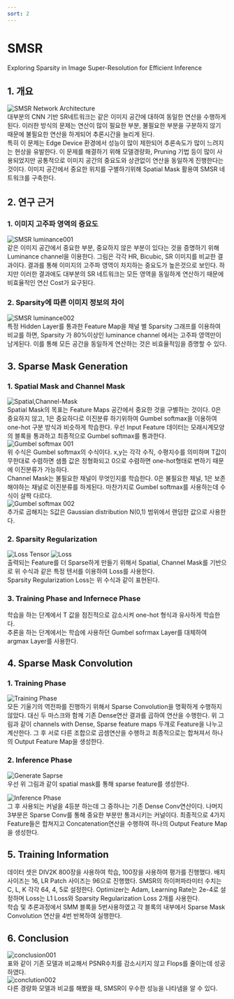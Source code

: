 ```yaml
---
sort: 2
---
```


# SMSR  
Exploring Sparsity in Image Super-Resolution for Efficient Inference  

## 1. 개요  
![SMSR Network Architecture](../../static/SMSR/SMSR-Network.png)  
대부분의 CNN 기반 SR네트워크는 같은 이미지 공간에 대하여 동일한 연산을 수행하게 된다. 이러한 방식의 문제는 연산이 많이 필요한 부분, 불필요한 부분을 구분하지 않기 때문에 불필요한 연산을 하게되어 추론시간을 늘리게 된다.  
특히 이 문제는 Edge Device 환경에서 성능이 많이 제한되어 추론속도가 많이 느려지는 현상을 유발한다. 이 문제를 해결하기 위해 모델경량화, Pruning 기법 등이 많이 사용되었지만 공통적으로 이미지 공간의 중요도와 상관없이 연산을 동일하게 진행한다는 것이다. 이미지 공간에서 중요한 위치를 구별하기위해 Spatial Mask 활용여 SMSR 네트워크를 구축한다.  

## 2. 연구 근거
### 1. 이미지 고주파 영역의 중요도  
![SMSR luminance001](../../static/SMSR/SMSR-luminance001.png)  
같은 이미지 공간에서 중요한 부분, 중요하지 않은 부분이 있다는 것을 증명하기 위해 Luminance channel을 이용한다. 그림은 각각 HR, Bicubic, SR 이미지를 비교한 결과이다. 결과를 통해 이미지의 고주파 영역이 차지하는 중요도가 높은것으로 보인다. 하지만 이러한 결과에도 대부분의 SR 네트워크는 모든 영역을 동일하게 연산하기 때문에 비효율적인 연산 Cost가 요구된다.  

### 2. Sparsity에 따른 이미지 정보의 차이  
![SMSR luminance002](../../static/SMSR/SMSR-luminance002.png)  
특정 Hidden Layer를 통과한 Feature Map을 채널 별 Sparsity 그래프를 이용하여 비교를 하면, Sparsity 가 80%이상인 luminance channel 에서는 고주파 영역만이 남게된다. 이를 통해 모든 공간을 동일하게 연산하는 것은 비효율적임을 증명할 수 있다.  

## 3. Sparse Mask Generation  
### 1. Spatial Mask and Channel Mask  
![Spatial,Channel-Mask](../../static/SMSR/SMSR-Mask.png)  
Spatial Mask의 목표는 Feature Maps 공간에서 중요한 것을 구별하는 것이다. 0은 중요하지 않고, 1은 중요하다로 이진분류 하기위하여 Gumbel softmax을 이용하여 one-hot 구분 방식과 비슷하게 학습한다. 우선 Input Feature 데이터는 모래시계모양의 블록을 통과하고 최종적으로 Gumbel softmax를 통과한다.  
![Gumbel softmax 001](../../static/SMSR/SMSR-softmax001.png)  
위 수식은 Gumbel softmax의 수식이다. x,y는 각각 수직, 수평지수를 의미하며 T값이 무한대로 수렴하면 샘플 값은 정형화되고 0으로 수렴하면 one-hot형태로 변하기 때문에 이진분류가 가능하다.  
Channel Mask는 불필요한 채널이 무엇인지를 학습한다. 0은 불필요한 채널, 1은 보존해야하는 채널로 이진분류를 하게된다. 마찬가지로 Gumbel softmax를 사용하는데 수식이 살짝 다르다.  
![Gumbel softmax 002](../../static/SMSR/SMSR-softmax002.png)  
추가로 곱해지는 S값은 Gaussian distribution N(0,1) 범위에서 랜덤한 값으로 사용한다.  

### 2. Sparsity Regularization  
![Loss Tensor](../../static/SMSR/SMSR-Ltensor.png) ![Loss](../../static/SMSR/SMSR-SparseLoss.png)  
출력되는 Feature를 더 Sparse하게 만들기 위해서 Spatial, Channel Mask를 기반으로 위 수식과 같은 특정 텐서를 이용하여 Loss를 사용한다.  
Sparsity Regularization Loss는 위 수식과 같이 표현된다.  

### 3. Training Phase and Infernece Phase  
학습을 하는 단계에서 T 값을 점진적으로 감소시켜 one-hot 형식과 유사하게 학습한다.  
추론을 하는 단계에서는 학습에 사용하던 Gumbel sofrmax Layer를 대체하여 argmax Layer를 사용한다.  

## 4. Sparse Mask Convolution  
### 1. Training Phase  
![Training Phase](../../static/SMSR/SMSR-Training.png)  
모든 기울기의 역전파를 진행하기 위해서 Sparse Convolution을 명확하게 수행하지 않았다. 대신 두 마스크와 함께 기존 Dense연산 결과를 곱하여 연산을 수행한다. 위 그림과 같이 channels with Dense, Sparse feature maps 두개로 Feature을 나누고 계산한다. 그 후 서로 다른 조합으로 곱셈연산을 수행하고 최종적으로는 합쳐져서 하나의 Output Feature Map을 생성한다.  

### 2. Inference Phase  
![Generate Saprse](../../static/SMSR/SMSR-generateSparse.png)  
우선 위 그림과 같이 spatial mask를 통해 sparse feature를 생성한다.  

![Inference Phase](../../static/SMSR/SMSR-Inference.png)  
그 후 사용되는 커널을 4등분 하는데 그 중하나는 기존 Dense Conv연산이다. 나머지 3부분은 Sparse Conv를 통해 중요한 부분만 통과시키는 커널이다. 최종적으로 4가지 Feature들은 합쳐지고 Concatenation연산을 수행하여 하나의 Output Feature Map을 생성한다.  

## 5. Training Information  
데이터 셋은 DIV2K 800장을 사용하여 학습, 100장을 사용하여 평가를 진행했다. 배치사이즈는 16, LR Patch 사이즈는 96으로 진행했다. SMSR의 하이퍼파라미터 수치는 C, L, K 각각 64, 4, 5로 설정한다. Optimizer는 Adam, Learning Rate는 2e-4로 설정하며 Loss는 L1 Loss와 Sparsity Regularization Loss 2개를 사용한다.  
학습 및 추론과정에서 SMM 블록을 5번사용하였고 각 블록의 내부에서 Sparse Mask Convolution 연산을 4번 반복하여 실행한다.

## 6. Conclusion  
![conclusion001](../../static/SMSR/SMSR-conclusion001.png)  
표와 같이 기존 모델과 비교해서 PSNR수치를 감소시키지 않고 Flops를 줄이는데 성공하였다.  
![conclution002](../../static/SMSR/SMSR-conclusion002.png)  
다른 경량화 모델과 비교를 해봤을 때, SMSR이 우수한 성능을 나타냄을 알 수 있다.